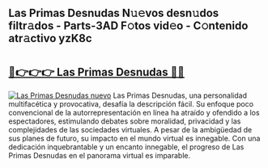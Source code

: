 ## Las Primas Desnudas N𝚞𝚎vos desn𝚞dos filtr𝚊dos - Parts-3AD F𝚘tos vid𝚎o - C𝚘ntenido atr𝚊ctivo yzK8c

# <h2><a href="http://mb11dbh.tromn.icu/?c=Las+Primas+Desnudas">🔗👉👉👉 Las Primas Desnudas 🔗🔗</a></h2>

[![Las Primas Desnudas nuevo](https://i.imgur.com/pEAQMta.gif)](http://mb11dbh.tromn.icu/?c=Las+Primas+Desnudas)
Las Primas Desnudas, una personalidad multifacética y provocativa, desafía la descripción fácil. Su enfoque poco convencional de la autorrepresentación en línea ha atraído y ofendido a los espectadores, estimulando debates sobre moralidad, privacidad y las complejidades de las sociedades virtuales. A pesar de la ambigüedad de sus planes de futuro, su impacto en el mundo virtual es innegable. Con una dedicación inquebrantable y un encanto innegable, el progreso de Las Primas Desnudas en el panorama virtual es imparable.
